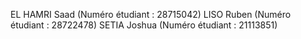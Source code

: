 EL HAMRI Saad (Numéro étudiant : 28715042)
LISO Ruben (Numéro étudiant : 28722478)
SETIA Joshua (Numéro étudiant : 21113851)

